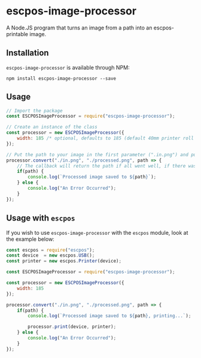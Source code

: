# escpos-image-processor
A Node.JS program that turns an image from a path into an escpos-printable image.

## Installation

`escpos-image-processor` is available through NPM:

```npm install escpos-image-processor --save```

## Usage

```javascript
// Import the package
const ESCPOSImageProcessor = require("escpos-image-processor");

// Create an instance of the class
const processor = new ESCPOSImageProcessor({
    width: 185 /* optional, defaults to 185 (default 40mm printer roll width in px) */
});

// Put the path to your image in the first parameter (".in.png") and put the location where the image should be saved in the second parameter ("./processed.png").
processor.convert("./in.png", "./processed.png", path => {
    // The callback will return the path if all went well, if there was an error it will return 'false'.
    if(path) {
        console.log(`Processed image saved to ${path}`);
    } else {
        console.log("An Error Occurred");
    }
});
```
## Usage with `escpos`

If you wish to use `escpos-image-processor` with the `escpos` module, look at the example below:

```javascript
const escpos = require("escpos");
const device  = new escpos.USB();
const printer = new escpos.Printer(device);

const ESCPOSImageProcessor = require("escpos-image-processor");

const processor = new ESCPOSImageProcessor({
    width: 185
});

processor.convert("./in.png", "./processed.png", path => {
    if(path) {
        console.log(`Processed image saved to ${path}, printing...`);

        processor.print(device, printer);
    } else {
        console.log("An Error Occurred");
    }
});
```